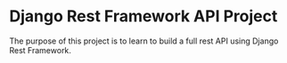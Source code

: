 # Django Rest Framework API Project

The purpose of this project is to learn to build a full rest API using Django Rest Framework.
